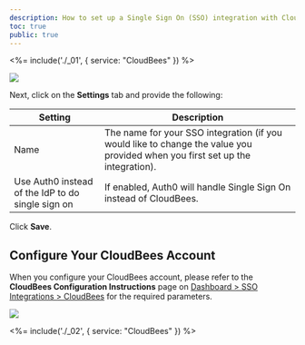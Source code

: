 ```yaml
---
description: How to set up a Single Sign On (SSO) integration with CloudBees and Auth0.
toc: true
public: true
---
```


<%= include('./_01', {
  service: "CloudBees"
}) %>

![](/media/articles/sso/integrations/cloudbees/instructions.png)

Next, click on the **Settings** tab and provide the following:

Setting | Description
--------|------------
Name | The name for your SSO integration (if you would like to change the value you provided when you first set up the integration).
Use Auth0 instead of the IdP to do single sign on | If enabled, Auth0 will handle Single Sign On instead of CloudBees.

Click **Save**.

## Configure Your CloudBees Account

When you configure your CloudBees account, please refer to the **CloudBees Configuration Instructions** page on [Dashboard > SSO Integrations > CloudBees](${manage_url}/#/externalapps/) for the required parameters.

![](/media/articles/sso/integrations/cloudbees/instructions.png)

<%= include('./_02', {
  service: "CloudBees"
}) %>


